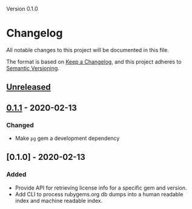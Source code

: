 Version 0.1.0

# Changelog

All notable changes to this project will be documented in this file.

The format is based on [Keep a Changelog](https://keepachangelog.com/en/1.0.0/),
and this project adheres to [Semantic Versioning](https://semver.org/spec/v2.0.0.html).

## [Unreleased]

## [0.1.1] - 2020-02-13
### Changed
- Make `pg` gem a development dependency

## [0.1.0] - 2020-02-13
### Added
- Provide API for retrieving license info for a specific gem and version.
- Add CLI to process rubygems.org db dumps into a human readable index and machine readable index.

[Unreleased]: https://github.com/mokhan/spandx/compare/v0.1.1...HEAD
[0.1.1]: https://github.com/mokhan/spandx/compare/v0.1.0...v0.1.1
